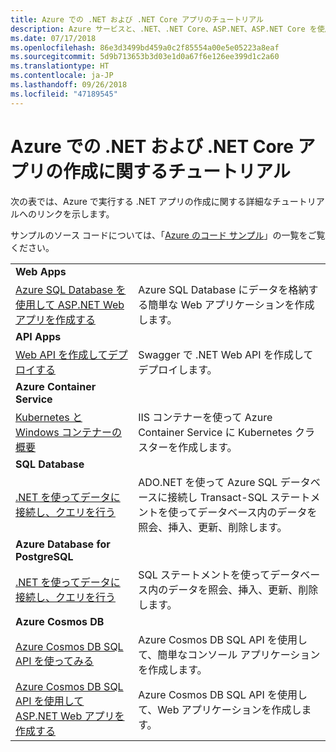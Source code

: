 ```yaml
---
title: Azure での .NET および .NET Core アプリのチュートリアル
description: Azure サービスと、.NET、.NET Core、ASP.NET、ASP.NET Core を使用して、Web アプリおよびモバイル アプリを作成し、機能を追加する方法を示すチュートリアル。
ms.date: 07/17/2018
ms.openlocfilehash: 86e3d3499bd459a0c2f85554a00e5e05223a8eaf
ms.sourcegitcommit: 5d9b713653b3d03e1d0a67f6e126ee399d1c2a60
ms.translationtype: HT
ms.contentlocale: ja-JP
ms.lasthandoff: 09/26/2018
ms.locfileid: "47189545"
---
```

# <a name="tutorials-for-building-net-and-net-core-apps-in-azure"></a>Azure での .NET および .NET Core アプリの作成に関するチュートリアル

次の表では、Azure で実行する .NET アプリの作成に関する詳細なチュートリアルへのリンクを示します。

サンプルのソース コードについては、「[Azure のコード サンプル](https://azure.microsoft.com/resources/samples/?platform=dotnet)」の一覧をご覧ください。

| | |
|---|---|
| **Web Apps**||
| [Azure SQL Database を使用して ASP.NET Web アプリを作成する][1] | Azure SQL Database にデータを格納する簡単な Web アプリケーションを作成します。 |
| **API Apps**||
| [Web API を作成してデプロイする][3] | Swagger で .NET Web API を作成してデプロイします。 | 
| **Azure Container Service** ||
| [Kubernetes と Windows コンテナーの概要][4] | IIS コンテナーを使って Azure Container Service に Kubernetes クラスターを作成します。
| **SQL Database** ||
| [.NET を使ってデータに接続し、クエリを行う][5] | ADO.NET を使って Azure SQL データベースに接続し Transact-SQL ステートメントを使ってデータベース内のデータを照会、挿入、更新、削除します。 | 
| **Azure Database for PostgreSQL** ||
| [.NET を使ってデータに接続し、クエリを行う][6] | SQL ステートメントを使ってデータベース内のデータを照会、挿入、更新、削除します。 |
| **Azure Cosmos DB** ||
| [Azure Cosmos DB SQL API を使ってみる][7] | Azure Cosmos DB SQL API を使用して、簡単なコンソール アプリケーションを作成します。 |
| [Azure Cosmos DB SQL API を使用して ASP.NET Web アプリを作成する][8] | Azure Cosmos DB SQL API を使用して、Web アプリケーションを作成します。 |

[1]: /azure/app-service-web/app-service-web-tutorial-dotnet-sqldatabase
[2]: /azure/cosmos-db/sql-api-dotnet-application
[3]: /azure/app-service-api/app-service-api-dotnet-get-started
[4]: /azure/container-service/container-service-kubernetes-windows-walkthrough
[5]: /azure/sql-database/sql-database-connect-query-dotnet
[6]: /azure/postgresql/connect-csharp
[7]: /azure/cosmos-db/sql-api-get-started
[8]: /azure/cosmos-db/sql-api-dotnet-application
